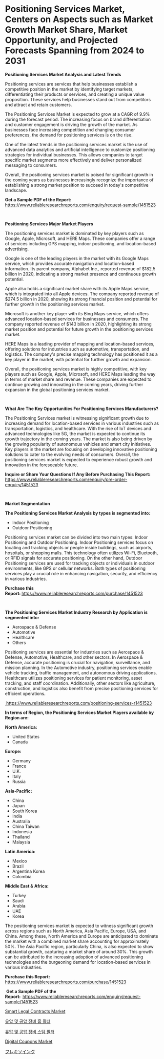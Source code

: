 <p><h1>Positioning Services Market, Centers on Aspects such as Market Growth Market Share, Market Opportunity, and Projected Forecasts Spanning from 2024 to 2031</h1></p><p><strong>Positioning Services Market Analysis and Latest Trends</strong></p>
<p><p>Positioning services are services that help businesses establish a competitive position in the market by identifying target markets, differentiating their products or services, and creating a unique value proposition. These services help businesses stand out from competitors and attract and retain customers.</p><p>The Positioning Services Market is expected to grow at a CAGR of 9.9% during the forecast period. The increasing focus on brand differentiation and customer engagement is driving the growth of the market. As businesses face increasing competition and changing consumer preferences, the demand for positioning services is on the rise.</p><p>One of the latest trends in the positioning services market is the use of advanced data analytics and artificial intelligence to customize positioning strategies for individual businesses. This allows companies to target specific market segments more effectively and deliver personalized messaging to consumers.</p><p>Overall, the positioning services market is poised for significant growth in the coming years as businesses increasingly recognize the importance of establishing a strong market position to succeed in today's competitive landscape.</p></p>
<p><strong>Get a Sample PDF of the Report:&nbsp;</strong> <a href="https://www.reliableresearchreports.com/enquiry/request-sample/1451523">https://www.reliableresearchreports.com/enquiry/request-sample/1451523</a></p>
<p>&nbsp;</p>
<p><strong>Positioning Services Major Market Players</strong></p>
<p><p>The positioning services market is dominated by key players such as Google, Apple, Microsoft, and HERE Maps. These companies offer a range of services including GPS mapping, indoor positioning, and location-based advertising. </p><p>Google is one of the leading players in the market with its Google Maps service, which provides accurate navigation and location-based information. Its parent company, Alphabet Inc., reported revenue of $182.5 billion in 2020, indicating a strong market presence and continuous growth potential. </p><p>Apple also holds a significant market share with its Apple Maps service, which is integrated into all Apple devices. The company reported revenue of $274.5 billion in 2020, showing its strong financial position and potential for further growth in the positioning services market. </p><p>Microsoft is another key player with its Bing Maps service, which offers advanced location-based services for businesses and consumers. The company reported revenue of $143 billion in 2020, highlighting its strong market position and potential for future growth in the positioning services market. </p><p>HERE Maps is a leading provider of mapping and location-based services, offering solutions for industries such as automotive, transportation, and logistics. The company's precise mapping technology has positioned it as a key player in the market, with potential for further growth and expansion.</p><p>Overall, the positioning services market is highly competitive, with key players such as Google, Apple, Microsoft, and HERE Maps leading the way in terms of market share and revenue. These companies are expected to continue growing and innovating in the coming years, driving further expansion in the global positioning services market.</p></p>
<p>&nbsp;</p>
<p><strong>What Are The Key Opportunities For Positioning Services Manufacturers?</strong></p>
<p><p>The Positioning Services market is witnessing significant growth due to increasing demand for location-based services in various industries such as transportation, logistics, and healthcare. With the rise of IoT devices and advanced technologies like 5G, the market is expected to continue its growth trajectory in the coming years. The market is also being driven by the growing popularity of autonomous vehicles and smart city initiatives. Key players in the market are focusing on developing innovative positioning solutions to cater to the evolving needs of consumers. Overall, the positioning services market is expected to experience robust growth and innovation in the foreseeable future.</p></p>
<p><strong>Inquire or Share Your Questions If Any Before Purchasing This Report:</strong> <a href="https://www.reliableresearchreports.com/enquiry/pre-order-enquiry/1451523">https://www.reliableresearchreports.com/enquiry/pre-order-enquiry/1451523</a></p>
<p>&nbsp;</p>
<p><strong>Market Segmentation</strong></p>
<p><strong>The Positioning Services Market Analysis by types is segmented into:</strong></p>
<p><ul><li>Indoor Positioning</li><li>Outdoor Positioning</li></ul></p>
<p><p>Positioning services market can be divided into two main types: Indoor Positioning and Outdoor Positioning. Indoor Positioning services focus on locating and tracking objects or people inside buildings, such as airports, hospitals, or shopping malls. This technology often utilizes Wi-Fi, Bluetooth, or RFID signals for accurate positioning. On the other hand, Outdoor Positioning services are used for tracking objects or individuals in outdoor environments, like GPS or cellular networks. Both types of positioning services play a crucial role in enhancing navigation, security, and efficiency in various industries.</p></p>
<p><strong>Purchase this Report:&nbsp;</strong><a href="https://www.reliableresearchreports.com/purchase/1451523">https://www.reliableresearchreports.com/purchase/1451523</a></p>
<p>&nbsp;</p>
<p><strong>The Positioning Services Market Industry Research by Application is segmented into:</strong></p>
<p><ul><li>Aerospace & Defense</li><li>Automotive</li><li>Healthcare</li><li>Others</li></ul></p>
<p><p>Positioning services are essential for industries such as Aerospace & Defense, Automotive, Healthcare, and other sectors. In Aerospace & Defense, accurate positioning is crucial for navigation, surveillance, and mission planning. In the Automotive industry, positioning services enable vehicle tracking, traffic management, and autonomous driving applications. Healthcare utilizes positioning services for patient monitoring, asset tracking, and staff coordination. Additionally, other sectors like agriculture, construction, and logistics also benefit from precise positioning services for efficient operations.</p></p>
<p><a href="https://www.reliableresearchreports.com/positioning-services-r1451523">&nbsp;https://www.reliableresearchreports.com/positioning-services-r1451523</a></p>
<p><strong>In terms of Region, the Positioning Services Market Players available by Region are:</strong></p>
<p>
    <p> <strong> North America: </strong>
        <ul>
            <li>United States</li>
            <li>Canada</li>
        </ul>
        </p> 
    <p> <strong> Europe: </strong>
        <ul>
            <li>Germany</li>
            <li>France</li>
            <li>U.K.</li>
            <li>Italy</li>
            <li>Russia</li>
        </ul>
        </p> 
    <p> <strong> Asia-Pacific: </strong>
        <ul>
            <li>China</li>
            <li>Japan</li>
            <li>South Korea</li>
            <li>India</li>
            <li>Australia</li>
            <li>China Taiwan</li>
            <li>Indonesia</li>
            <li>Thailand</li>
            <li>Malaysia</li>
        </ul>
        </p> 
    <p> <strong> Latin America: </strong>
        <ul>
            <li>Mexico</li>
            <li>Brazil</li>
            <li>Argentina Korea</li>
            <li>Colombia</li>
        </ul>
        </p> 
    <p> <strong> Middle East & Africa: </strong>
        <ul>
            <li>Turkey</li>
            <li>Saudi</li>
            <li>Arabia</li>
            <li>UAE</li>
            <li>Korea</li>
        </ul>
    </p>
    </p>
<p><p>The positioning services market is expected to witness significant growth across regions such as North America, Asia Pacific, Europe, USA, and China. Among these, North America and Europe are anticipated to dominate the market with a combined market share accounting for approximately 50%. The Asia Pacific region, particularly China, is also expected to show substantial growth, capturing a market share of around 30%. This growth can be attributed to the increasing adoption of advanced positioning technologies and the burgeoning demand for location-based services in various industries.</p></p>
<p><strong>Purchase this Report: </strong><a href="https://www.reliableresearchreports.com/purchase/1451523">https://www.reliableresearchreports.com/purchase/1451523</a></p>
<p>&nbsp;<strong>Get a Sample PDF of the Report:&nbsp;&nbsp;</strong><a href="https://www.reliableresearchreports.com/enquiry/request-sample/1451523">https://www.reliableresearchreports.com/enquiry/request-sample/1451523</a></p>
<p><strong></strong></p>
<p><p><a href="https://github.com/kmatchooka/Market-Research-Report-List-2/blob/main/smart-legal-contracts-market.md">Smart Legal Contracts Market</a></p><p><a href="https://github.com/amuji413411/Market-Research-Report-List-2/blob/main/786488886147.md">유압 및 공압 장비 흄 필터</a></p><p><a href="https://github.com/risastia4/Market-Research-Report-List-2/blob/main/777022286148.md">유압 및 공압 장비 스팀 필터</a></p><p><a href="https://github.com/liliskanaya73/Market-Research-Report-List-2/blob/main/digital-coupons-market.md">Digital Coupons Market</a></p><p><a href="https://github.com/DeonBoer2023/Market-Research-Report-List-2/blob/main/269218468927.md">フレキソインク</a></p></p>